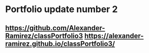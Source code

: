# Portfolio update number 2
https://github.com/Alexander-Ramirez/classPortfolio3
https://alexander-ramirez.github.io/classPortfolio3/
-----------------------------------------------------
